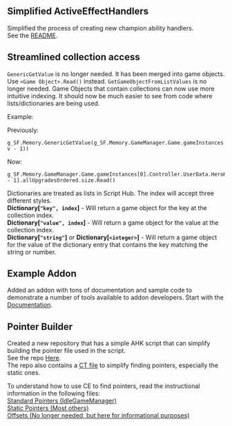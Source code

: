 ## **Simplified ActiveEffectHandlers** 
Simplified the process of creating new champion ability handlers.  
See the [README](../SharedFunctions/MemoryRead/HeroHandlers/README.md).  

## **Streamlined collection access**  
``GenericGetValue`` is no longer needed. It has been merged into game objects. Use ``<Game Object>.Read()`` instead.
``GetGameObjectFromListValues`` is no longer needed. Game Objects that contain collections can now use more intuitive indexing. It should now be much easier to see from code where lists/dictionaries are being used.

Example:  

Previously:  
```ahk
g_SF.Memory.GenericGetValue(g_SF.Memory.GameManager.Game.gameInstances.Controller.UserData.HeroHandler.heroes.allUpgradesOrdered.size.GetGameObjectFromListValues(0, v - 1))
```

Now:  
```ahk
g_SF.Memory.GameManager.Game.gameInstances[0].Controller.UserData.HeroHandler.heroes[v - 1].allUpgradesOrdered.size.Read()
```

Dictionaries are treated as lists in Script Hub. The index will accept three different styles.  
**Dictionary[``"key", index``]** - Will return a game object for the key at the collection index.  
**Dictionary[``"value", index``]** - Will return a game object for the value at the collection index.  
**Dictionary[``"string"``]** or **Dictionary[``<integer>``]** - Will return a game object for the value of the dictionary entry that contains the key matching the string or number.  


## **Example Addon**  
Added an addon with tons of documentation and sample code to demonstrate a number of tools available to addon developers.
Start with the [Documentation](../AddOns/IC__AddonExample/Documentation/index.md).  

## **Pointer Builder**  
Created a new repository that has a simple AHK script that can simplify building the pointer file used in the script.  
See the repo [Here](https://github.com/antilectual/IC_PointerBuilder).  
The repo also contains a [CT file](https://github.com/antilectual/IC_PointerBuilder/blob/main/IC_Script_Hub_Ptrs_Helper.ct) to simplify finding pointers, especially the static ones.  

To understand how to use CE to find pointers, read the instructional information in the following files:  
[Standard Pointers (IdleGameManager)](../Pointers.pdf)  
[Static Pointers (Most others)](../GameSettingsStaticInstructions.pdf)  
[Offsets (No longer needed, but here for informational purposes)](how-to-update-memory-read-offsets-using-cheat-engine.md)  